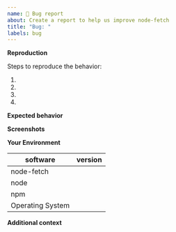 ```yaml
---
name: 🐞 Bug report
about: Create a report to help us improve node-fetch
title: "Bug: "
labels: bug
---
```


<!--- Provide a clear and concise description of what the bug is. -->

**Reproduction**

Steps to reproduce the behavior:

1. 
2. 
3. 
4. 

**Expected behavior**

<!--- If you're suggesting a change/improvement, tell us how it should work -->
<!--- If fetch is behaving incorrectly, please include a link to the spec or documentation that supports that your expected behavior is correct. -->

**Screenshots**

<!--- If applicable, add screenshots to help explain your problem. -->

**Your Environment**

<!--- Include as many relevant details about the environment you experienced the bug in -->

| software         | version
| ---------------- | -------
| node-fetch       |
| node             |
| npm              |
| Operating System |

**Additional context**

<!--- Add any other context about the problem here. -->
